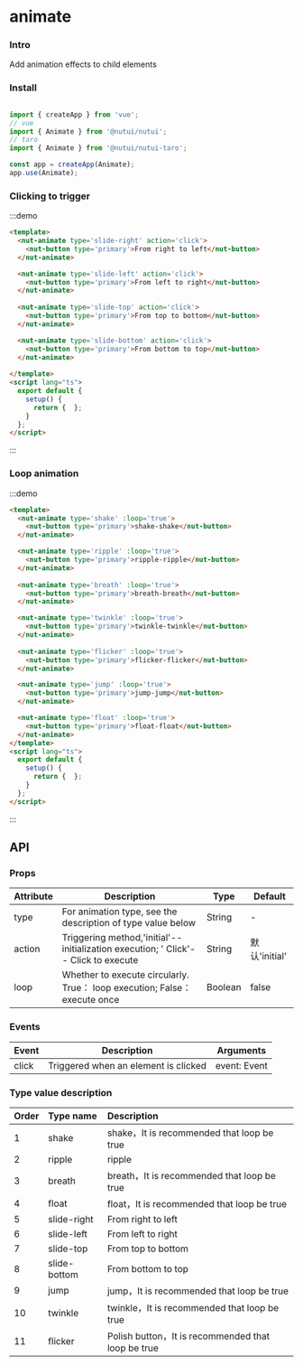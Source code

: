 # animate

### Intro

Add animation effects to child elements

### Install

```javascript

import { createApp } from 'vue';
// vue
import { Animate } from '@nutui/nutui';
// taro
import { Animate } from '@nutui/nutui-taro';

const app = createApp(Animate);
app.use(Animate);

```

### Clicking to trigger

:::demo

```html
<template>
  <nut-animate type='slide-right' action='click'>
    <nut-button type='primary'>From right to left</nut-button>
  </nut-animate>

  <nut-animate type='slide-left' action='click'>
    <nut-button type='primary'>From left to right</nut-button>
  </nut-animate>
  
  <nut-animate type='slide-top' action='click'>
    <nut-button type='primary'>From top to bottom</nut-button>
  </nut-animate>

  <nut-animate type='slide-bottom' action='click'>
    <nut-button type='primary'>From bottom to top</nut-button>
  </nut-animate>
 
</template>
<script lang="ts">
  export default {
    setup() {
      return {  };
    }
  };
</script>
```

:::



### Loop animation

:::demo

```html
<template>
  <nut-animate type='shake' :loop='true'>
    <nut-button type='primary'>shake-shake</nut-button>
  </nut-animate>

  <nut-animate type='ripple' :loop='true'>
    <nut-button type='primary'>ripple-ripple</nut-button>
  </nut-animate>
  
  <nut-animate type='breath' :loop='true'>
    <nut-button type='primary'>breath-breath</nut-button>
  </nut-animate>

  <nut-animate type='twinkle' :loop='true'>
    <nut-button type='primary'>twinkle-twinkle</nut-button>
  </nut-animate>
  
  <nut-animate type='flicker' :loop='true'>
    <nut-button type='primary'>flicker-flicker</nut-button>
  </nut-animate>

  <nut-animate type='jump' :loop='true'>
    <nut-button type='primary'>jump-jump</nut-button>
  </nut-animate>

  <nut-animate type='float' :loop='true'>
    <nut-button type='primary'>float-float</nut-button>
  </nut-animate>
</template>
<script lang="ts">
  export default {
    setup() {
      return {  };
    }
  };
</script>
```

:::


## API

### Props

| Attribute         | Description                             | Type   | Default           |
|--------------|----------------------------------|--------|------------------|
| type         | For animation type, see the description of type value below               | String | -                |
| action         | Triggering method,'initial'-- initialization execution; ' Click'-- Click to execute              | String | 默认'initial'             |
| loop         | Whether to execute circularly. True： loop execution; False： execute once              | Boolean | false               |

### Events

| Event | Description           | Arguments     |
|--------|----------------|--------------|
| click  | Triggered when an element is clicked | event: Event |

### Type value description


|    Order  |    Type name     |      Description     |
|:-------|:------- | :----------|
| 1|   shake  | shake，It is recommended that loop be true
| 2 |   ripple  | ripple
|3 |   breath  | breath，It is recommended that loop be true
|4 |   float  | float，It is recommended that loop be true
|5|   slide-right  | From right to left
|6 |   slide-left  | From left to right
|7|   slide-top  | From top to bottom
| 8 |   slide-bottom  | From bottom to top
|9 |   jump  | jump，It is recommended that loop be true
|10 |   twinkle  | twinkle，It is recommended that loop be true
|11 |   flicker  | Polish button，It is recommended that loop be true